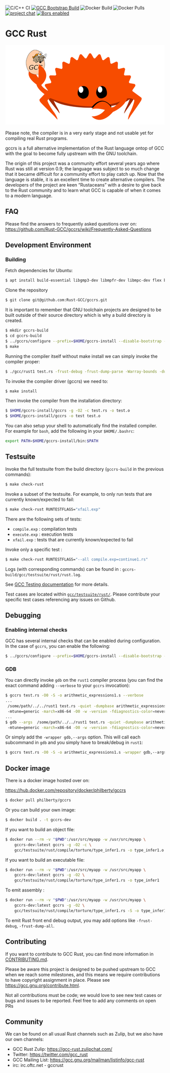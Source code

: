 ![C/C++ CI](https://github.com/Rust-GCC/gccrs/workflows/C/C++%20CI/badge.svg)
[![GCC Bootstrap Build](https://github.com/Rust-GCC/gccrs/actions/workflows/bootstrap.yml/badge.svg)](https://github.com/Rust-GCC/gccrs/actions/workflows/bootstrap.yml)
![Docker Build](https://img.shields.io/docker/cloud/build/philberty/gccrs)
![Docker Pulls](https://img.shields.io/docker/pulls/philberty/gccrs)
[![project chat](https://img.shields.io/badge/zulip-join_chat-brightgreen.svg)](https://gcc-rust.zulipchat.com/)
[![Bors enabled](https://bors.tech/images/badge_small.svg)](https://app.bors.tech/repositories/32890)
# GCC Rust
![GCC Rust](logo.png?raw=true "GCC rust Logo")

Please note, the compiler is in a very early stage and not usable yet for compiling real Rust programs.

gccrs is a full alternative implementation of the Rust language ontop of GCC with the goal
to become fully upstream with the GNU toolchain.

The origin of this project was a community effort several years ago where Rust was still at version 0.9;
the language was subject to so much change that it became difficult for a community effort to play catch up.
Now that the language is stable, it is an excellent time to create alternative compilers. The developers of
the project are keen “Rustaceans” with a desire to give back to the Rust community and to learn what GCC is capable
of when it comes to a modern language.

## FAQ

Please find the answers to frequently asked questions over on: https://github.com/Rust-GCC/gccrs/wiki/Frequently-Asked-Questions

## Development Environment

### Building

Fetch dependencies for Ubuntu:

```bash
$ apt install build-essential libgmp3-dev libmpfr-dev libmpc-dev flex bison autogen gcc-multilib dejagnu
```

Clone the repository

```bash
$ git clone git@github.com:Rust-GCC/gccrs.git
```

It is important to remember that GNU toolchain projects are designed to be built outside of their source directory
which is why a build directory is created.

```bash
$ mkdir gccrs-build
$ cd gccrs-build
$ ../gccrs/configure --prefix=$HOME/gccrs-install --disable-bootstrap --enable-multilib --enable-languages=rust
$ make
```

Running the compiler itself without make install we can simply invoke the compiler proper:

```bash
$ ./gcc/rust1 test.rs -frust-debug -frust-dump-parse -Warray-bounds -dumpbase test.rs -mtune=generic -march=x86-64 -O0 -version -fdump-tree-gimple -o test.s -L/lib/x86_64-linux-gnu -L/lib/../lib64 -L/usr/lib/x86_64-linux-gnu -L/usr/lib/../lib64
```

To invoke the compiler driver (gccrs) we need to:

```bash
$ make install
```

Then invoke the compiler from the installation directory:

```bash
$ $HOME/gccrs-install/gccrs -g -O2 -c test.rs -o test.o
$ $HOME/gccrs-install/gccrs -o test test.o
```

You can also setup your shell to automatically find the installed compiler. For example for `bash`, add the following in your `$HOME/.bashrc`:

```bash
export PATH=$HOME/gccrs-install/bin:$PATH

```

## Testsuite

Invoke the full testsuite from the build directory (`gccrs-build` in the previous commands):

```bash
$ make check-rust
```

Invoke a subset of the testsuite. For example, to only run tests that are currently known/expected to fail:

```bash
$ make check-rust RUNTESTFLAGS="xfail.exp"
```
There are the following sets of tests:
- `compile.exp` : compilation tests
- `execute.exp` : execution tests
- `xfail.exp` : tests that are currently known/expected to fail

Invoke only a specific test :

```bash
$ make check-rust RUNTESTFLAGS="--all compile.exp=continue1.rs"
```

Logs (with corresponding commands) can be found in : `gccrs-build/gcc/testsuite/rust/rust.log`.

See [GCC Testing documentation](https://gcc.gnu.org/install/test.html) for more details.

Test cases are located within [`gcc/testsuite/rust/`](gcc/testsuite/rust/).
Please contribute your specific
test cases referencing any issues on Github.

## Debugging

### Enabling internal checks

GCC has several internal checks that can be enabled during configuration. In the case of `gccrs`, you can enable the following:
```bash
$ ../gccrs/configure --prefix=$HOME/gccrs-install --disable-bootstrap --enable-multilib --enable-languages=rust --enable-checking=gimple,tree,types
```

### GDB
You can directly invoke `gdb` on the `rust1` compiler process (you can find the
exact command adding `--verbose` to your `gccrs` invocation):
```bash
$ gccrs test.rs -O0 -S -o arithmetic_expressions1.s --verbose
...
 /some/path/../../rust1 test.rs -quiet -dumpbase arithmetic_expressions1.rs -dumpbase-ext .rs
 -mtune=generic -march=x86-64 -O0 -w -version -fdiagnostics-color=never -fno-diagnostics-show-caret -fno-diagnostics-show-line-numbers -fdiagnostics-urls=never -fdiagnostics-path-format=separate-events -o test.s -L/lib/x86_64-linux-gnu -L/lib/../lib64 -L/usr/lib/x86_64-linux-gnu
...
$ gdb --args  /some/path/../../rust1 test.rs -quiet -dumpbase arithmetic_expressions1.rs -dumpbase-ext .rs
 -mtune=generic -march=x86-64 -O0 -w -version -fdiagnostics-color=never -fno-diagnostics-show-caret -fno-diagnostics-show-line-numbers -fdiagnostics-urls=never -fdiagnostics-path-format=separate-events -o test.s -L/lib/x86_64-linux-gnu -L/lib/../lib64 -L/usr/lib/x86_64-linux-gnu
```

Or simply add the `-wrapper gdb,--args` option. This will call each subcommand in `gdb` and you simply have to break/debug in `rust1`:
```bash
$ gccrs test.rs -O0 -S -o arithmetic_expressions1.s -wrapper gdb,--args
```

## Docker image

There is a docker image hosted over on: 

https://hub.docker.com/repository/docker/philberty/gccrs

```bash
$ docker pull philberty/gccrs
```

Or you can build your own image:

```bash
$ docker build . -t gccrs-dev
```
If you want to build an object file: 

```bash
$ docker run --rm -v "$PWD":/usr/src/myapp -w /usr/src/myapp \
    gccrs-dev:latest gccrs -g -O2 -c \
    gcc/testsuite/rust/compile/torture/type_infer1.rs -o type_infer1.o
```

If you want to build an executable file:
```bash
$ docker run --rm -v "$PWD":/usr/src/myapp -w /usr/src/myapp \
    gccrs-dev:latest gccrs -g -O2 \
    gcc/testsuite/rust/compile/torture/type_infer1.rs -o type_infer1
```

To emit assembly :
```bash
$ docker run --rm -v "$PWD":/usr/src/myapp -w /usr/src/myapp \
    gccrs-dev:latest gccrs -g -O2 \
    gcc/testsuite/rust/compile/torture/type_infer1.rs -S -o type_infer1.s 
```

To emit Rust front end debug output, you may add options like `-frust-debug`, `-frust-dump-all`.


## Contributing

If you want to contribute to GCC Rust, you can find more information in [CONTRIBUTING.md](https://github.com/Rust-GCC/gccrs/blob/master/CONTRIBUTING.md).

Please be aware this project is designed to be pushed upstream to GCC when we reach some milestones, and this means we require
contributions to have copyright assignment in place. Please see https://gcc.gnu.org/contribute.html.

Not all contributions must be code; we would love to see new test cases or bugs and issues to be reported. Feel free to add any comments on open PRs

## Community

We can be found on all usual Rust channels such as Zulip, but we also have our own channels:

 * GCC Rust Zulip: https://gcc-rust.zulipchat.com/
 * Twitter: https://twitter.com/gcc_rust
 * GCC Mailing List: https://gcc.gnu.org/mailman/listinfo/gcc-rust
 * irc: irc.oftc.net - gccrust
